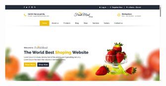 <a href="https://css-10-restaurant-website.netlify.app">
  <img src="./design/10-restaurant-website.jpeg " alt="Restaurant Website">
</a>
